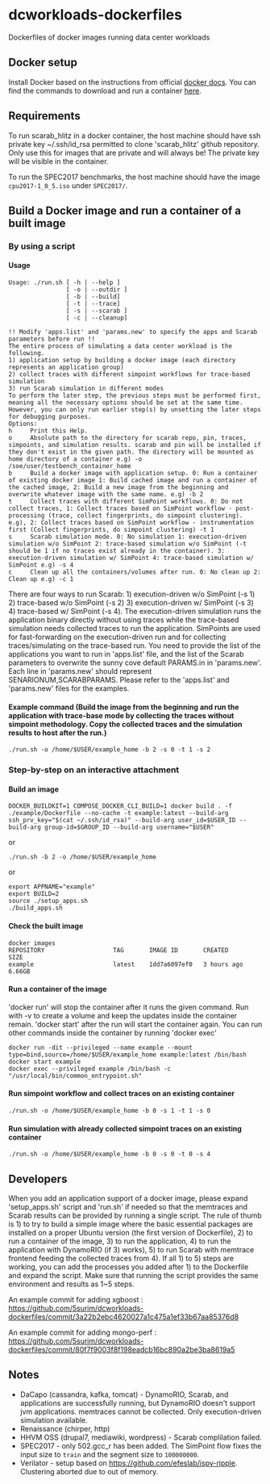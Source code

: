 # dcworkloads-dockerfiles
Dockerfiles of docker images running data center workloads

## Docker setup
Install Docker based on the instructions from official [docker docs](https://docs.docker.com/get-docker/). You can find the commands to download and run a container [here](https://docs.docker.com/engine/reference/commandline/run/).

## Requirements
To run scarab_hlitz in a docker container, the host machine should have ssh private key ~/.ssh/id_rsa permitted to clone 'scarab_hlitz' github repository.
Only use this for images that are private and will always be! The private key will be visible in the container.

To run the SPEC2017 benchmarks, the host machine should have the image `cpu2017-1_0_5.iso` under `SPEC2017/`.

## Build a Docker image and run a container of a built image

### By using a script
#### Usage
```
Usage: ./run.sh [ -h | --help ]
                [ -o | --outdir ]
                [ -b | --build]
                [ -t | --trace]
                [ -s | --scarab ]
                [ -c | --cleanup]

!! Modify 'apps.list' and 'params.new' to specify the apps and Scarab parameters before run !!
The entire process of simulating a data center workload is the following.
1) application setup by building a docker image (each directory represents an application group)
2) collect traces with different simpoint workflows for trace-based simulation
3) run Scarab simulation in different modes
To perform the later step, the previous steps must be performed first, meaning all the necessary options should be set at the same time. However, you can only run earlier step(s) by unsetting the later steps for debugging purposes.
Options:
h     Print this Help.
o     Absolute path to the directory for scarab repo, pin, traces, simpoints, and simulation results. scarab and pin will be installed if they don't exist in the given path. The directory will be mounted as home directory of a container e.g) -o /soe/user/testbench_container_home
b     Build a docker image with application setup. 0: Run a container of existing docker image 1: Build cached image and run a container of the cached image, 2: Build a new image from the beginning and overwrite whatever image with the same name. e.g) -b 2
t     Collect traces with different SimPoint workflows. 0: Do not collect traces, 1: Collect traces based on SimPoint workflow - post-processing (trace, collect fingerprints, do simpoint clustering). e.g), 2: Collect traces based on SimPoint workflow - instrumentation first (Collect fingerprints, do simpoint clustering) -t 1
s     Scarab simulation mode. 0: No simulation 1: execution-driven simulation w/o SimPoint 2: trace-based simulation w/o SimPoint (-t should be 1 if no traces exist already in the container). 3: execution-driven simulation w/ SimPoint 4: trace-based simulation w/ SimPoint e.g) -s 4
c     Clean up all the containers/volumes after run. 0: No clean up 2: Clean up e.g) -c 1
```
There are four ways to run Scarab: 1) execution-driven w/o SimPoint (-s 1) 2) trace-based w/o SimPoint (-s 2) 3) execution-driven w/ SimPoint (-s 3) 4) trace-based w/ SimPoint (-s 4). The execution-driven simulation runs the application binary directly without using traces while the trace-based simulation needs collected traces to run the application. SimPoints are used for fast-forwarding on the execution-driven run and for collecting traces/simulating on the trace-based run.
You need to provide the list of the applications you want to run in 'apps.list' file, and the list of the Scarab parameters to overwrite the sunny cove default PARAMS.in in 'params.new'. Each line in 'params.new' should represent SENARIONUM,SCARABPARAMS. Please refer to the 'apps.list' and 'params.new' files for the examples.

#### Example command (Build the image from the beginning and run the application with trace-base mode by collecting the traces without simpoint methodology. Copy the collected traces and the simulation results to host after the run.)
```
./run.sh -o /home/$USER/example_home -b 2 -s 0 -t 1 -s 2
```
### Step-by-step on an interactive attachment
#### Build an image
```
DOCKER_BUILDKIT=1 COMPOSE_DOCKER_CLI_BUILD=1 docker build . -f ./example/Dockerfile --no-cache -t example:latest --build-arg ssh_prv_key="$(cat ~/.ssh/id_rsa)" --build-arg user_id=$USER_ID --build-arg group-id=$GROUP_ID --build-arg username="$USER"
```
or
```
./run.sh -b 2 -o /home/$USER/example_home
```
or
```
export APPNAME="example"
export BUILD=2
source ./setup_apps.sh
./build_apps.sh
```

#### Check the built image
```
docker images
REPOSITORY                   TAG       IMAGE ID       CREATED        SIZE
example                      latest    1dd7a6097ef0   3 hours ago    6.66GB
```

#### Run a container of the image
'docker run' will stop the container after it runs the given command. Run with -v to create a volume and keep the updates inside the container remain. 'docker start' after the run will start the container again. You can run other commands inside the container by running 'docker exec'
```
docker run -dit --privileged --name example --mount type=bind,source=/home/$USER/example_home example:latest /bin/bash
docker start example
docker exec --privileged example /bin/bash -c "/usr/local/bin/common_entrypoint.sh"
```

#### Run simpoint workflow and collect traces on an existing container
```
./run.sh -o /home/$USER/example_home -b 0 -s 1 -t 1 -s 0
```

#### Run simulation with already collected simpoint traces on an existing container
```
./run.sh -o /home/$USER/example_home -b 0 -s 0 -t 0 -s 4
```

## Developers
When you add an application support of a docker image, please expand 'setup_apps.sh' script and 'run.sh' if needed so that the memtraces and Scarab results can be provided by running a single script. The rule of thumb is 1) to try to build a simple image where the basic essential packages are installed on a proper Ubuntu version (the first version of Dockerfile), 2) to run a container of the image, 3) to run the application, 4) to run the application with DynamoRIO (if 3) works), 5) to run Scarab with memtrace frontend feeding the collected traces from 4). 
If all 1) to 5) steps are working, you can add the processes you added after 1) to the Dockerfile and expand the script. Make sure that running the script provides the same environment and results as 1~5 steps.

An example commit for adding xgboost : https://github.com/5surim/dcworkloads-dockerfiles/commit/3a22b2ebc4620027a1c475a1ef33b67aa85376d8

An example commit for adding mongo-perf : https://github.com/5surim/dcworkloads-dockerfiles/commit/80f7f9003f8f198eadcb16bc890a2be3ba8619a5

## Notes
* DaCapo (cassandra, kafka, tomcat) - DynamoRIO, Scarab, and applications are successfully running, but DynamoRIO doesn't support jvm applications. memtraces cannot be collected. Only execution-driven simulation available.
* Renaissance (chirper, http)
* HHVM OSS (drupal7, mediawiki, wordpress) - Scarab complilation failed.
* SPEC2017 - only 502.gcc_r has been added. The SimPoint flow fixes the input size to `train` and the segment size to `100000000`.
* Verilator - setup based on https://github.com/efeslab/ispy-ripple. Clustering aborted due to out of memory.
